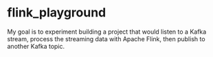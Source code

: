 # flink_playground
My goal is to experiment building a project that would listen to a Kafka stream, process the streaming data with Apache Flink, then publish to another Kafka topic.
